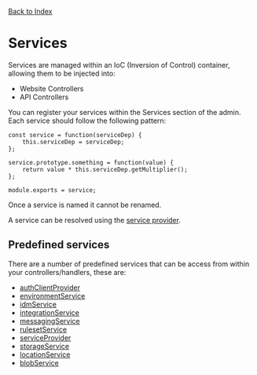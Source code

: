 [Back to Index](/documentation)

# Services

Services are managed within an IoC (Inversion of Control) container, allowing them to be injected into:

*   Website Controllers
*   API Controllers

You can register your services within the Services section of the admin. Each service should follow the following pattern:

```
const service = function(serviceDep) {
	this.serviceDep = serviceDep;
};

service.prototype.something = function(value) {
	return value * this.serviceDep.getMultiplier();
};

module.exports = service;
```

Once a service is named it cannot be renamed.

A service can be resolved using the [service provider](/src/support.documentation/services/serviceProvider).

## Predefined services

There are a number of predefined services that can be access from within your controllers/handlers, these are:

* [authClientProvider](/src/support.documentation/services/authClientProvider)
* [environmentService](/src/support.documentation/services/environmentService)
* [idmService](/src/support.documentation/services/idmService)
* [integrationService](/src/support.documentation/services/integrationService)
* [messagingService](/src/support.documentation/services/messagingService)
* [rulesetService](/src/support.documentation/services/rulesetService)
* [serviceProvider](/src/support.documentation/services/serviceProvider)
* [storageService](/src/support.documentation/services/storageService)
* [locationService](/src/support.documentation/services/locationService)
* [blobService](/src/support.documentation/services/blobService)